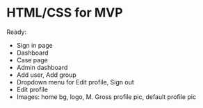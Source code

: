 # HTML/CSS for MVP

Ready:
- Sign in page
- Dashboard
- Case page
- Admin dashboard
- Add user, Add group
- Dropdown menu for Edit profile, Sign out
- Edit profile
- Images: home bg, logo, M. Gross profile pic, default profile pic
